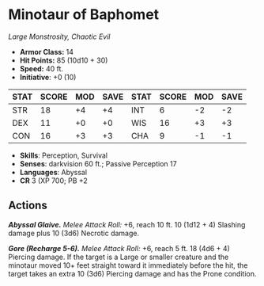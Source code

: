 # Minotaur of Baphomet

*Large Monstrosity, Chaotic Evil*

- **Armor Class:** 14
- **Hit Points:** 85 (10d10 + 30)
- **Speed:** 40 ft.
- **Initiative**: +0 (10)

|STAT|SCORE|MOD|SAVE|STAT|SCORE|MOD|SAVE|
| --- | --- | --- | ---- |---| --- | --- | ---- |
| STR | 18 | +4 | +4 | INT | 6 | -2 | -2 |
| DEX | 11 | +0 | +0 | WIS | 16 | +3 | +3 |
| CON | 16 | +3 | +3 | CHA | 9 | -1 | -1 |

- **Skills**: Perception, Survival
- **Senses**: darkvision 60 ft.; Passive Perception 17
- **Languages**: Abyssal
- **CR** 3 (XP 700; PB +2

## Actions

***Abyssal Glaive.*** *Melee Attack Roll:* +6, reach 10 ft. 10 (1d12 + 4) Slashing damage plus 10 (3d6) Necrotic damage.

***Gore (Recharge 5-6).*** *Melee Attack Roll:* +6, reach 5 ft. 18 (4d6 + 4) Piercing damage. If the target is a Large or smaller creature and the minotaur moved 10+ feet straight toward it immediately before the hit, the target takes an extra 10 (3d6) Piercing damage and has the Prone condition.

